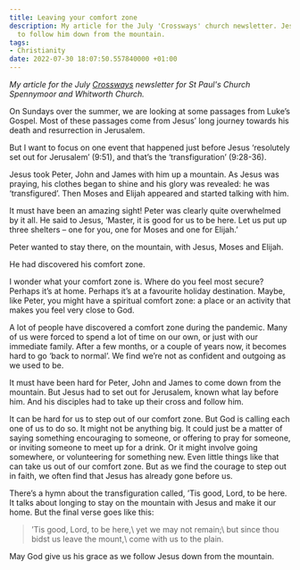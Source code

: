 ```yaml
---
title: Leaving your comfort zone
description: My article for the July 'Crossways' church newsletter. Jesus calls us
  to follow him down from the mountain.
tags:
- Christianity
date: 2022-07-30 18:07:50.557840000 +01:00
---
```

_My article for the July [Crossways](https://www.stpaulsspennymoor.co.uk/crossways/) newsletter for St Paul's Church Spennymoor and Whitworth Church._

On Sundays over the summer, we are looking at some passages from Luke’s Gospel. Most of these passages come from Jesus’ long journey towards his death and resurrection in Jerusalem.

But I want to focus on one event that happened just before Jesus ‘resolutely set out for Jerusalem’ (9:51), and that’s the ‘transfiguration’ (9:28-36).

Jesus took Peter, John and James with him up a mountain. As Jesus was praying, his clothes began to shine and his glory was revealed: he was ‘transfigured’. Then Moses and Elijah appeared and started talking with him.

It must have been an amazing sight! Peter was clearly quite overwhelmed by it all. He said to Jesus, ‘Master, it is good for us to be here. Let us put up three shelters – one for you, one for Moses and one for Elijah.’

Peter wanted to stay there, on the mountain, with Jesus, Moses and Elijah.

He had discovered his comfort zone.

I wonder what your comfort zone is. Where do you feel most secure? Perhaps it’s at home. Perhaps it’s at a favourite holiday destination. Maybe, like Peter, you might have a spiritual comfort zone: a place or an activity that makes you feel very close to God.

A lot of people have discovered a comfort zone during the pandemic. Many of us were forced to spend a lot of time on our own, or just with our immediate family. After a few months, or a couple of years now, it becomes hard to go ‘back to normal’. We find we’re not as confident and outgoing as we used to be.

It must have been hard for Peter, John and James to come down from the mountain. But Jesus had to set out for Jerusalem, known what lay before him. And his disciples had to take up their cross and follow him.

It can be hard for us to step out of our comfort zone. But God is calling each one of us to do so. It might not be anything big. It could just be a matter of saying something encouraging to someone, or offering to pray for someone, or inviting someone to meet up for a drink. Or it might involve going somewhere, or volunteering for something new. Even little things like that can take us out of our comfort zone. But as we find the courage to step out in faith, we often find that Jesus has already gone before us.

There’s a hymn about the transfiguration called, ’Tis good, Lord, to be here. It talks about longing to stay on the mountain with Jesus and make it our home. But the final verse goes like this:

> ’Tis good, Lord, to be here,\\
> yet we may not remain;\\
> but since thou bidst us leave the mount,\\
> come with us to the plain.

May God give us his grace as we follow Jesus down from the mountain.

